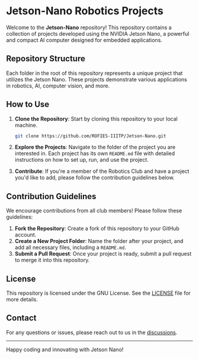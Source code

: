 # Jetson-Nano Robotics Projects

Welcome to the **Jetson-Nano** repository! This repository contains a collection of projects developed using the NVIDIA Jetson Nano, a powerful and compact AI computer designed for embedded applications.

## Repository Structure

Each folder in the root of this repository represents a unique project that utilizes the Jetson Nano. These projects demonstrate various applications in robotics, AI, computer vision, and more.

## How to Use

1. **Clone the Repository**: Start by cloning this repository to your local machine.
    ```bash
    git clone https://github.com/ROFIES-IIITP/Jetson-Nano.git
    ```

2. **Explore the Projects**: Navigate to the folder of the project you are interested in. Each project has its own `README.md` file with detailed instructions on how to set up, run, and use the project.

3. **Contribute**: If you're a member of the Robotics Club and have a project you'd like to add, please follow the contribution guidelines below.

## Contribution Guidelines

We encourage contributions from all club members! Please follow these guidelines:

1. **Fork the Repository**: Create a fork of this repository to your GitHub account.
2. **Create a New Project Folder**: Name the folder after your project, and add all necessary files, including a `README.md`.
3. **Submit a Pull Request**: Once your project is ready, submit a pull request to merge it into this repository.

## License

This repository is licensed under the GNU License. See the [LICENSE](LICENSE) file for more details.

## Contact

For any questions or issues, please reach out to us in the [discussions](https://github.com/orgs/ROFIES-IIITP/discussions).

---

Happy coding and innovating with Jetson Nano!
